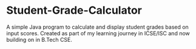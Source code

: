 # Student-Grade-Calculator
A simple Java program to calculate and display student grades based on input scores. Created as part of my learning journey in ICSE/ISC and now building on in B.Tech CSE.
